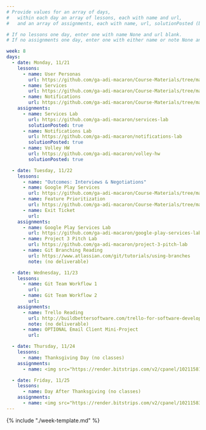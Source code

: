 ```yaml
---
# Provide values for an array of days,
#   within each day an array of lessons, each with name and url,
#   and an array of assignments, each with name, url, solutionPosted (boolean) and note.

# If no lessons one day, enter one with name None and url blank.
# If no assignments one day, enter one with either name or note None and url blank.

week: 8
days:
  - date: Monday, 11/21
    lessons:
      - name: User Personas
        url: https://github.com/ga-adi-macaron/Course-Materials/tree/master/lessons/product-development/user-personas
      - name: Services
        url: https://github.com/ga-adi-macaron/Course-Materials/tree/master/lessons/android-technologies-and-services/services-lesson
      - name: Notifications
        url: https://github.com/ga-adi-macaron/Course-Materials/tree/master/lessons/android-technologies-and-services/notifications-lesson
    assignments:
      - name: Services Lab
        url: https://github.com/ga-adi-macaron/services-lab
        solutionPosted: true
      - name: Notifications Lab
        url: https://github.com/ga-adi-macaron/notifications-lab
        solutionPosted: true
      - name: Volley HW
        url: https://github.com/ga-adi-macaron/volley-hw
        solutionPosted: true

  - date: Tuesday, 11/22
    lessons:
      - name: "Outcomes: Interviews & Negotiations"
      - name: Google Play Services
        url: https://github.com/ga-adi-macaron/Course-Materials/tree/master/lessons/android-technologies-and-services/google-play-services-lesson
      - name: Feature Prioritization
        url: https://github.com/ga-adi-macaron/Course-Materials/tree/master/lessons/product-development/feature-prioritization
      - name: Exit Ticket
        url: 
    assignments:
      - name: Google Play Services Lab
        url: https://github.com/ga-adi-macaron/google-play-services-lab
      - name: Project 3 Pitch Lab
        url: https://github.com/ga-adi-macaron/project-3-pitch-lab
      - name: Git Branching Reading
        url: https://www.atlassian.com/git/tutorials/using-branches
        note: (no deliverable)

  - date: Wednesday, 11/23
    lessons:
      - name: Git Team Workflow 1
        url: 
      - name: Git Team Workflow 2
        url: 
    assignments:
      - name: Trello Reading
        url: http://buildbettersoftware.com/trello-for-software-development
        note: (no deliverable)
      - name: OPTIONAL Email Client Mini-Project
        url: 

  - date: Thursday, 11/24
    lessons:
      - name: Thanksgiving Day (no classes)
    assignments:
      - name: <img src="https://render.bitstrips.com/v2/cpanel/10211581-205539203_12-s1-v1.png?transparent=1">

  - date: Friday, 11/25
    lessons:
      - name: Day After Thanksgiving (no classes)
    assignments:
      - name: <img src="https://render.bitstrips.com/v2/cpanel/10211583-205539203_12-s1-v1.png?transparent=1">
---
```


{% include "./week-template.md" %}
